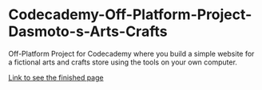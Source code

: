 # Codecademy-Off-Platform-Project-Dasmoto-s-Arts-Crafts
Off-Platform Project for Codecademy where you build a simple website for a fictional arts and crafts store using the tools on your own computer.

<a href="https://patriciaisaacs1997.github.io/Codecademy-Off-Platform-Project-Dasmoto-s-Arts-Crafts/" target="_blank">Link to see the finished page</a>
